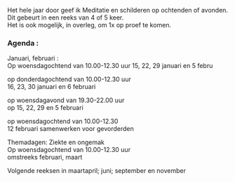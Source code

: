Het hele jaar door geef ik Meditatie en schilderen op ochtenden of avonden. Dit gebeurt in een reeks van 4 of 5 keer.  
Het is ook mogelijk, in overleg,  om 1x op proef te komen.  



### Agenda  :  

Januari, februari :  
Op woensdagochtend van 10.00-12.30  uur
15, 22, 29 januari en 5 febru  

op donderdagochtend van  10.00-12.30 uur  
16, 23, 30 januari en 6 februari  

op woensdagavond van 19.30-22.00 uur  
op 15, 22, 29 en 5 februari

op woensdagochtend van 10.00-12.30  
12 februari  samenwerken voor gevorderden 

Themadagen: Ziekte en ongemak  
Op woensdagochtend van 10.00-12.30 uur  
omstreeks februari, maart

Volgende reeksen in maartapril; juni; september en november  
   




